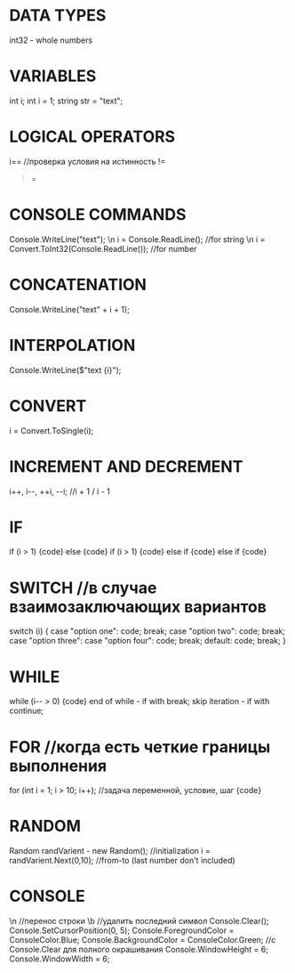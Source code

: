 # DATA TYPES
int32 - whole numbers

# VARIABLES
int i;
int i = 1;
string str = "text";

# LOGICAL OPERATORS
i== //проверка условия на истинность
!=
>
>=

# CONSOLE COMMANDS
Console.WriteLine("text"); \n
i = Console.ReadLine(); //for string \n
i = Convert.ToInt32(Console.ReadLine()); //for number

# CONCATENATION
Console.WriteLine("text" + i + 1);

# INTERPOLATION
Console.WriteLine($"text {i}");

# CONVERT
i = Convert.ToSingle(i);

# INCREMENT AND DECREMENT
i++, i--, ++i, --i; //i + 1 / i - 1

# IF
if (i > 1) {code} else {code}
if (i > 1) {code} else if {code} else if {code}

# SWITCH //в случае взаимозаключающих вариантов
switch (i)
{
case "option one": code; break;
case "option two": code; break;
case "option three": case "option four": code; break;
default: code; break;
}

# WHILE
while (i-- > 0)
{code}
end of while - if with break;
skip iteration - if with continue;

# FOR //когда есть четкие границы выполнения
for (int i = 1; i > 10; i++); //задача переменной, условие, шаг 
{code}

# RANDOM
Random randVarient - new Random(); //initialization
i = randVarient.Next(0,10); //from-to (last number don't included)

# CONSOLE
\n //перенос строки
\b //удалить последний символ
Console.Clear();
Console.SetCursorPosition(0, 5);
Console.ForegroundColor = ConsoleColor.Blue;
Console.BackgroundColor = ConsoleColor.Green; //с Console.Clear для полного окрашивания
Console.WindowHeight = 6;
Console.WindowWidth = 6;

